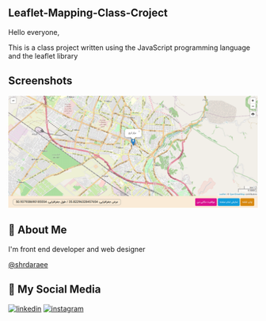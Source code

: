 ## Leaflet-Mapping-Class-Croject

Hello everyone,

This is a class project written using the JavaScript programming language and the leaflet library

## Screenshots

![App Screenshot](Screenshot.png)

## 🚀 About Me

I'm front end developer and web designer

[@shrdaraee](https://www.github.com/shrdaraee)

## 🔗 My Social Media

[![linkedin](https://img.shields.io/badge/linkedin-0A66C2?style=for-the-badge&logo=linkedin&logoColor=white)](https://www.linkedin.com/in/sahar-daraee-bb2a62219/)
[![instagram](https://img.shields.io/badge/instagram-0A66C2?style=for-the-badge&logo=instagram&logoColor=white)](https://instagram.com/sahardaraee_?igshid=YmMyMTA2M2Y=)

